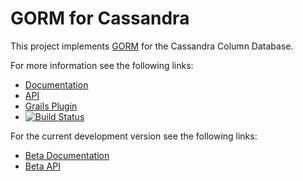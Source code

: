 # GORM for Cassandra

This project implements [GORM](http://gorm.grails.org/latest/) for the Cassandra Column Database.

For more information see the following links:

* [Documentation](http://gorm.grails.org/latest/cassandra/manual)
* [API](http://gorm.grails.org/latest/cassandra/api)
* [Grails Plugin](https://plugins.grails.org/plugin/grails/cassandra)
* [![Build Status](https://travis-ci.org/grails/gorm-cassandra.svg?branch=master)](https://travis-ci.org/grails/gorm-cassandra)

For the current development version see the following links:

* [Beta Documentation](http://gorm.grails.org/snapshot/cassandra/manual)
* [Beta API](http://gorm.grails.org/snapshot/cassandra/api)

